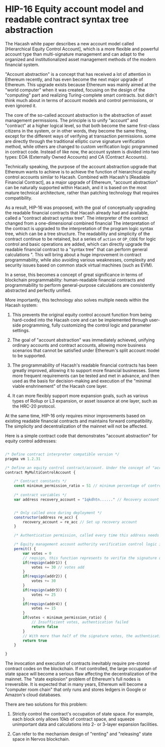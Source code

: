 HIP-16 Equity account model and readable contract syntax tree abstraction
===

The Hacash white paper describes a new account model called [Hierarchical Equity Control Account], which is a more flexible and powerful account type than multi-signature management and can adapt to the organized and institutionalized asset management methods of the modern financial system.

"Account abstraction" is a concept that has received a lot of attention in Ethereum recently, and has even become the next major upgrade of Ethereum. This upgrade exists because Ethereum was mainly aimed at the "world computer" when it was created, focusing on the design of the "computing" part and realizing Turing-complete smart contracts. but didn't think much about in terms of account models and control permissions, or even ignored it.

The core of the so-called account abstraction is the abstraction of asset management permissions. The principle is to unify "account" and "contract" at a higher logical level, so that both become the same first-class citizens in the system, or in other words, they become the same thing, except for the different ways of verifying at transaction permissions. some are directly through the traditional elliptic curve signature verification method, while others are changed to custom verification logic programmed in contract code. Instead of like now, the account system is divided into two types: EOA (Externally Owned Accounts) and CA (Contract Accounts).

Technically speaking, the purpose of the account abstraction upgrade that Ethereum wants to achieve is to achieve the function of hierarchical equity control accounts similar to Hacash. Combined with Hacash's [Readable Financial Contract], as a major upgrade of Ethereum, "account abstraction" can be naturally supported within Hacash, and it is based on the most mature technical architecture, rather than patching technology that requires compatibility.

As a result, HIP-16 was proposed, with the goal of conceptually upgrading the readable financial contracts that Hacash already had and available, called a "contract abstract syntax tree". The interpreter of the contract changed from a one-dimensional combined financial The interpretation of the contract is upgraded to the interpretation of the program logic syntax tree, which can be a tree structure. The readability and simplicity of the contract continue to be retained, but a series of `action` or `OP_CODE` for logic control and basic operations are added, which can directly upgrade the readable financial contract to a "syntax tree" that can perform general calculations ". This will bring about a huge improvement in contract programmability, while also avoiding various weaknesses, complexity and security issues based on common stack virtual machines (such as EVM).

In a sense, this becomes a concept of great significance in terms of blockchain programmability: human-readable financial contracts and programmability to perform general-purpose calculations are consistently abstracted and perfectly unified.

More importantly, this technology also solves multiple needs within the Hacash system:


1. This prevents the original equity control account function from being hard-coded into the Hacash core and can be implemented through user-side programming, fully customizing the control logic and parameter settings.


2. The goal of "account abstraction" was immediately achieved, unifying ordinary accounts and contract accounts, allowing more business scenarios that cannot be satisfied under Ethereum's split account model to be supported.


3. The programmability of Hacash's readable financial contracts has been greatly improved, allowing it to support more financial businesses. Some more frequent requirements can be tested and met in advance, and then used as the basis for decision-making and execution of the "minimal viable enshrinement" of the Hacash core layer.


4. It can more flexibly support more expansion goals, such as various types of Rollup or L3 expansion, or asset issuance at one layer, such as the HRC-20 protocol.


At the same time, HIP-16 only requires minor improvements based on existing readable financial contracts and maintains forward compatibility. The simplicity and decentralization of the mainnet will not be affected.

Here is a simple contract code that demonstrates "account abstraction" for equity control addresses:

```js

/* Define contract interpreter compatible version */
pragma vm 1.2.31

/* Define an equity control contract/account. Under the concept of "account abstraction", the contract is the account and the account is the contract. They are the same thing. */
contract MyMultiControlAccount {

	/* Contract constants */
	const minimum_permission_ratio = 51 // minimum percentage of control
	
	/* contract variables */
	var address recovery_account = "1qkdhtn......" // Recovery account for emergency hedging


	/* Only called once during deployment */
	constructor(address re_acc) {
		recovery_account = re_acc // Set up recovery account
	}

	/* Authentication permission, called every time this address needs to be verified. */

	/* Equity management account authority verification control logic is executed every time assets need to be used. Four addresses control the assets of this account through different voting rights. */
	permit() {
		var votes = 0
		// reqsign, this function represents to verifie the signature of address, and the signature represents a positive vote.
		if(reqsign(addr1)) {
			votes += 30 // votes add
		}
		if(reqsign(addr2)) {
			votes += 30
		}
		if(reqsign(addr3)) {
			votes += 25
		}
		if(reqsign(addr4)) {
			votes += 15
		}
		if(votes < minimum_permission_ratio) {
			// Insufficient votes, authentication failed
			return false 
		}
		// With more than half of the signature votes, the authentication is passed.
		return true 
	}

}

```

The invocation and execution of contracts inevitably require pre-stored contract codes on the blockchain. If not controlled, the large occupation of state space will become a serious flaw affecting the decentralization of the mainnet. The "state explosion" problem of Ethereum's full nodes is irreversible. It is expected that in many years, Ethereum will become a "computer room chain" that only runs and stores ledgers in Google or Amazon's cloud databases.

There are two solutions for this problem:


1. Strictly control the contract's occupation of state space. For example, each block only allows 10kb of contract space, and squeeze unimportant data and calculations into 2- or 3-layer expansion facilities.


2. Can refer to the mechanism design of "renting" and "releasing" state space in Nervos blockchain.






